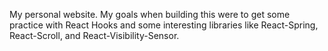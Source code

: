 My personal website. My goals when building this were to get some practice with React Hooks and some interesting libraries like React-Spring, React-Scroll, and React-Visibility-Sensor. 
